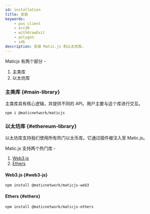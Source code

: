 ```yaml
---
id: installation
title: 安装
keywords:
    - pos client
    - erc20
    - withdrawExit
    - polygon
    - sdk
description: 安装 Matic.js 和以太坊库。
---
```


Maticjs 有两个部分 -

1. 主类库
2. 以太坊库

### 主类库 {#main-library}

主类库具有核心逻辑，并提供不同的 API。用户主要与这个库进行交互。

```
npm i @maticnetwork/maticjs
```

### 以太坊库 {#ethereum-library}

以太坊库支持我们使用所有热门以太币库。它通过插件被注入至 Matic.js。

Matic.js 支持两个热门库 -

1. [Web3.js](https://web3js.readthedocs.io/)
2. [Ethers](https://docs.ethers.io/)

#### Web3.js {#web3-js}

```
npm install @maticnetwork/maticjs-web3
```

#### Ethers {#ethers}

```
npm install @maticnetwork/maticjs-ethers
```
